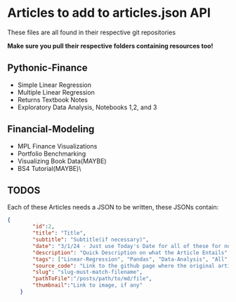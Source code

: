 # Articles to add to articles.json API

These files are all found in their respective git repositories

__Make sure you pull their respective folders containing resources too!__

## Pythonic-Finance

- Simple Linear Regression
- Multiple Linear Regression
- Returns Textbook Notes
- Exploratory Data Analysis, Notebooks 1,2, and 3

## Financial-Modeling

- MPL Finance Visualizations
- Portfolio Benchmarking
- Visualizing Book Data(MAYBE)
- BS4 Tutorial(MAYBE)\

## TODOS

Each of these Articles needs a JSON to be written, these JSONs contain:

```json
{
        "id":2,
        "title": "Title",
        "subtitle": "Subtitle(if necessary)",
        "date": "3/1/24 - Just use Today's Date for all of these for now",
        "description": "Quick Description on what the Article Entails",
        "tags": ["Linear-Regression", "Pandas", "Data-Analysis", "All", "Tags", "Must", "Be", "Synced", "With", "The", "Project's Tags"],
        "source_code": "Link to the github page where the original article is found",
        "slug": "slug-must-match-filename",
        "pathToFile":"/posts/path/to/md/file",
        "thumbnail":"Link to image, if any"
    }
```
